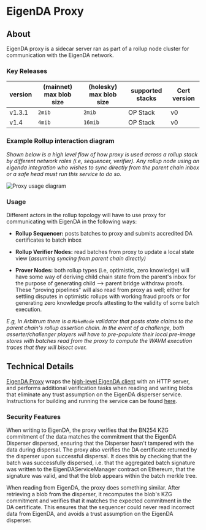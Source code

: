 # EigenDA Proxy

## About
EigenDA proxy is a sidecar server ran as part of a rollup node cluster for communication with the EigenDA network. 

### Key Releases
| version | (mainnet) max blob size | (holesky) max blob size | supported stacks   | Cert version |
|---------|-------------------------|-------------------------|--------------------|--------------|
|  v1.3.1 |        `2mib`           |          `2mib`         |      OP Stack      |      v0      |
|  v1.4   |        `4mib`           |          `16mib`        |      OP Stack      |      v0      |

### Example Rollup interaction diagram
*Shown below is a high level flow of how proxy is used across a rollup stack by different network roles (i.e, sequencer, verifier). Any rollup node using an eigenda integration who wishes to sync directly from the parent chain inbox or a safe head must run this service to do so.*


![Proxy usage diagram](/img/eigenda/eigenda-proxy-usage-diagram.png)


### Usage
Different actors in the rollup topology will have to use proxy for communicating with EigenDA in the following ways:
- **Rollup Sequencer:** posts batches to proxy and submits accredited DA certificates to batch inbox
- **Rollup Verifier Nodes:** read batches from proxy to update a local state view (*assuming syncing from parent chain directly)*

- **Prover Nodes:** both rollup types (i.e, optimistic, zero knowledge) will have some way of deriving child chain state from the parent's inbox for the purpose of generating child --> parent bridge withdraw proofs. These "proving pipelines" will also read from proxy as well; either for settling disputes in optimistic rollups with working fraud proofs or for generating zero knowledge proofs attesting to the validity of some batch execution. 

*E.g, In Arbitrum there is a `MakeNode` validator that posts state claims to the parent chain's rollup assertion chain. In the event of a challenge, both asserter/challenger players will have to pre-populate their local pre-image stores with batches read from the proxy to compute the WAVM execution traces that they will bisect over.*

## Technical Details

[EigenDA Proxy](https://github.com/Layr-Labs/eigenda-proxy) wraps the [high-level EigenDA client](https://github.com/Layr-Labs/eigenda/blob/master/api/clients/eigenda_client.go) with an HTTP server, and performs additional verification tasks when reading and writing blobs that eliminate any trust assumption on the EigenDA disperser service. Instructions for building and running the service can be found [here](https://github.com/Layr-Labs/eigenda-proxy/blob/main/README.md).

### Security Features

When writing to EigenDA, the proxy verifies that the BN254 KZG commitment of the data matches the commitment that the EigenDA Disperser dispersed, ensuring that the Disperser hasn't tampered with the data during dispersal. The proxy also verifies the DA certificate returned by the disperser upon successful dispersal. It does this by checking that the batch was successfully dispersed, i.e. that the aggregated batch signature was written to the EigenDAServiceManager contract on Ethereum, that the signature was valid, and that the blob appears within the batch merkle tree.

When reading from EigenDA, the proxy does something similar. After retrieving a blob from the disperser, it recomputes the blob's KZG commitment and verifies that it matches the expected commitment in the DA certificate. This ensures that the sequencer could never read incorrect data from EigenDA, and avoids a trust assumption on the EigenDA disperser.

